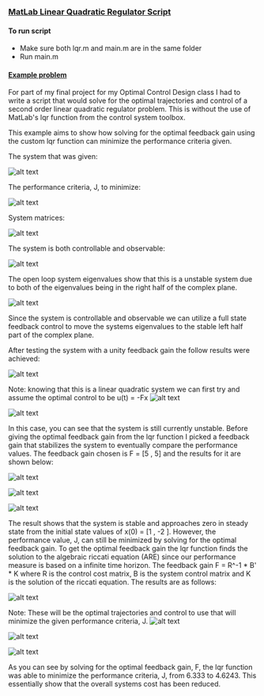 ### <ins>MatLab Linear Quadratic Regulator Script</ins>

#### To run script

* Make sure both lqr.m and main.m are in the same folder
* Run main.m 

#### <ins>Example problem</ins>

For part of my final project for my Optimal Control Design class I had 
to write a script that would solve for the optimal trajectories and control of a second order linear quadratic regulator problem.
This is without the use of MatLab's lqr function from the control system toolbox.

This example aims to show how solving for the optimal feedback gain using the custom lqr function can minimize the 
performance criteria given.

The system that was given:

 ![alt text](github_images/example_system1.png "System")
 
The performance criteria, J, to minimize:
 
 ![alt text](github_images/example_performance_criteria.png "System Performance Criteria")

System matrices:

 ![alt text](github_images/example_system_matrices1.png "System Matrices")

The system is both controllable and observable:

 ![alt text](github_images/example_system_control_obsv.png "System is Controllable and Observable")

The open loop system eigenvalues show that this is a unstable system due to both of the eigenvalues
being in the right half of the complex plane.

 ![alt text](github_images/example_OL_eig.png "System is Controllable and Observable")

Since the system is controllable and observable we can utilize a full state feedback control to
move the systems eigenvalues to the stable left half part of the complex plane.

After testing the system with a unity feedback gain the follow results were achieved:

 ![alt text](github_images/example_unity_eig.png "")
 
Note: knowing that this is a linear quadratic system we can first try and assume the optimal control to 
be u(t) = -Fx
 ![alt text](github_images/example_unity_functions.png "System is Controllable and Observable")

 ![alt text](github_images/example_unity_plot.png "System is Controllable and Observable")

In this case, you can see that the system is still currently unstable.
Before giving the optimal feedback gain from the lqr function I picked a feedback gain that
stabilizes the system to eventually compare the performance values.
The feedback gain chosen is F = [5 , 5] and the results for it are shown below:

 ![alt text](github_images/example_chosen_eig.png "Eigenvalues")
 
 ![alt text](github_images/example_chosen_function.png "Trajectories and control")

 ![alt text](github_images/example_chosen_plot.png "System is Controllable and Observable")

The result shows that the system is stable and approaches zero in steady state from the initial state values of x(0) = [1 , -2 ].
However, the performance value, J, can still be minimized by solving for the optimal feedback gain. To get the optimal feedback gain the 
lqr function finds the solution to the algebraic riccati equation (ARE) since our performance measure is based on a 
infinite time horizon. The feedback gain F = R^-1 * B' * K where R is the control cost matrix, B is the system control matrix 
and K is the solution of the riccati equation. The results are as follows:

 ![alt text](github_images/example_lqr_eig.png "System is Controllable and Observable")
 
 Note: These will be the optimal trajectories and control to use that will minimize the given
 performance criteria, J.
 ![alt text](github_images/example_lqr_functions.png "System is Controllable and Observable")

 ![alt text](github_images/example_lqr_.png "System is Controllable and Observable")

 ![alt text](github_images/example_lqr_plot.png "System is Controllable and Observable")

As you can see by solving for the optimal feedback gain, F, the lqr function was able to minimize
the performance criteria, J, from 6.333 to 4.6243. This essentially show that the overall systems cost has been 
reduced.

